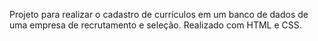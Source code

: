 Projeto para realizar o cadastro de currículos em um banco de dados de uma empresa de recrutamento e seleção.
Realizado com HTML e CSS.